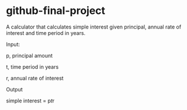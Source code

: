 # github-final-project

A calculator that calculates simple interest given principal, annual rate of interest and time period in years.<br/>

Input:
   
   p, principal amount
   
   t, time period in years
   
   r, annual rate of interest

Output
   
   simple interest = p*t*r
